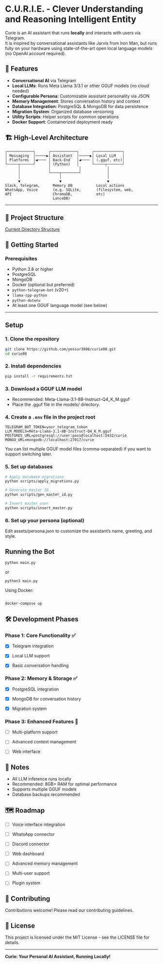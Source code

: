 # C.U.R.I.E. - Clever Understanding and Reasoning Intelligent Entity

Curie is an AI assistant that runs **locally** and interacts with users via Telegram.  
It is inspired by conversational assistants like Jarvis from Iron Man, but runs fully on your hardware using state-of-the-art open local language models (no OpenAI account required).

## 🌟 Features

- **Conversational AI** via Telegram
- **Local LLMs**: Runs Meta Llama 3/3.1 or other GGUF models (no cloud needed)
- **Configurable Persona**: Customizable assistant personality via JSON
- **Memory Management**: Stores conversation history and context
- **Database Integration**: PostgreSQL & MongoDB for data persistence
- **Migration System**: Organized database versioning
- **Utility Scripts**: Helper scripts for common operations
- **Docker Support**: Containerized deployment ready

## 🏗️ High-Level Architecture

```
┌────────────┐      ┌────────────┐      ┌─────────────┐
│ Messaging  │─────▶│ Assistant  │─────▶│ Local LLM   │
│ Platforms  │◀──── │ Back-End   │◀──── │ (.gguf, etc)│
└─────┬──────┘      │ (Python)   │      └─────┬───────┘
      │             │             │            │
      │             └────┬────────┘            │
      │                  │                     │
      ▼                  ▼                     ▼
Slack, Telegram,      Memory DB           Local actions
WhatsApp, Voice       (e.g. SQLite,       (filesystem, web,
API                   ChromaDB,           etc)
                      LanceDB)
```



---

## 📁 Project Structure

[Current Directory Structure](./directory_structure.md)


## 🚀 Getting Started

### Prerequisites

- Python 3.8 or higher
- PostgreSQL
- MongoDB
- Docker (optional but preferred)
- `python-telegram-bot` (v20+)
- `llama-cpp-python`
- `python-dotenv`
- At least one GGUF language model (see below)

---

## Setup

### 1. **Clone the repository**
```sh
git clone https://github.com/yessur3808/curie00.git
cd curie00
```


### 2. **Install dependencies**

```sh
pip install -r requirements.txt
```


### 3. **Download a GGUF LLM model**

- Recommended: Meta-Llama-3.1-8B-Instruct-Q4_K_M.gguf
- Place the .gguf file in the models/ directory.


### 4. **Create a `.env` file in the project root**

```env
TELEGRAM_BOT_TOKEN=your_telegram_token
LLM_MODELS=Meta-Llama-3.1-8B-Instruct-Q4_K_M.gguf
POSTGRES_URL=postgresql://user:pass@localhost:5432/curie
MONGO_URL=mongodb://localhost:27017/curie
```
You can list multiple GGUF model files (comma-separated) if you want to support switching later.

### 5. Set up databases

```sh
# Apply database migrations
python scripts/apply_migrations.py

# Generate master ID
python scripts/gen_master_id.py

# Insert master user
python scripts/insert_master.py
```

### 6. **Set up your persona (optional)**

Edit assets/persona.json to customize the assistant’s name, greeting, and style.


## Running the Bot

```sh
python main.py
```

or

```sh
python3 main.py
```


Using Docker:

```sh

docker-compose up
```

## 🛠️ Development Phases
### Phase 1: Core Functionality ✅
- [x] Telegram integration
- [x] Local LLM support
- [x] Basic conversation handling


### Phase 2: Memory & Storage ✅
- [x] PostgreSQL integration
- [x] MongoDB for conversation history
- [x] Migration system


### Phase 3: Enhanced Features 🚧
- [ ] Multi-platform support
- [ ] Advanced context management
- [ ] Web interface



## 📝 Notes
- All LLM inference runs locally
- Recommended: 8GB+ RAM for optimal performance
- Supports multiple GGUF models
- Database backups recommended


## 🗺️ Roadmap
- [ ] Voice interface integration
- [ ] WhatsApp connector
- [ ] Discord connector
- [ ] Web dashboard
- [ ] Advanced memory management
- [ ] Multi-user support
- [ ] Plugin system



## 🤝 Contributing
Contributions welcome! Please read our contributing guidelines.

## 📄 License
This project is licensed under the MIT License - see the LICENSE file for details.


---

**Curie: Your Personal AI Assistant, Running Locally!**




